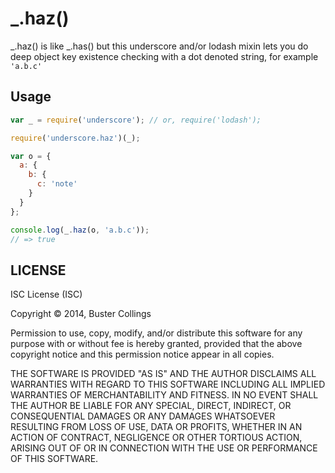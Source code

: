 # _.haz()

_.haz() is like _.has() but this underscore and/or lodash mixin lets you do deep object key existence checking with a dot denoted string, for example `'a.b.c'`

## Usage
```js
var _ = require('underscore'); // or, require('lodash');

require('underscore.haz')(_);

var o = {
  a: {
    b: {
      c: 'note'
    }
  }
};

console.log(_.haz(o, 'a.b.c'));
// => true

```

## LICENSE

ISC License (ISC)

Copyright © 2014, Buster Collings

Permission to use, copy, modify, and/or distribute this software for any purpose with or without fee is hereby granted, provided that the above copyright notice and this permission notice appear in all copies.

THE SOFTWARE IS PROVIDED "AS IS" AND THE AUTHOR DISCLAIMS ALL WARRANTIES WITH REGARD TO THIS SOFTWARE INCLUDING ALL IMPLIED WARRANTIES OF MERCHANTABILITY AND FITNESS. IN NO EVENT SHALL THE AUTHOR BE LIABLE FOR ANY SPECIAL, DIRECT, INDIRECT, OR CONSEQUENTIAL DAMAGES OR ANY DAMAGES WHATSOEVER RESULTING FROM LOSS OF USE, DATA OR PROFITS, WHETHER IN AN ACTION OF CONTRACT, NEGLIGENCE OR OTHER TORTIOUS ACTION, ARISING OUT OF OR IN CONNECTION WITH THE USE OR PERFORMANCE OF THIS SOFTWARE.